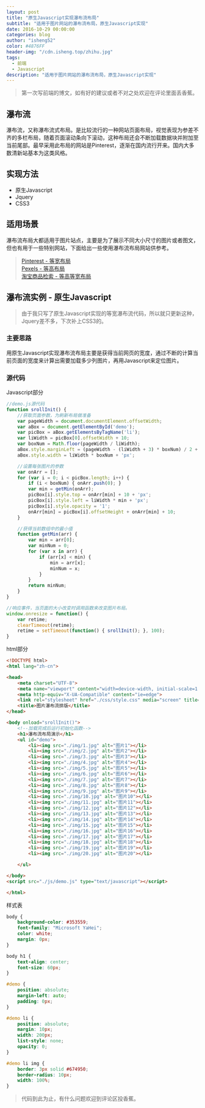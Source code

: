 ```yaml
---
layout: post
title: "原生Javascript实现瀑布流布局"
subtitle: "适用于图片网站的瀑布流布局，原生Javascript实现"
date: 2016-10-29 00:00:00
categories: blog
author: "isheng52"
color: #4876FF
header-img: "/cdn.isheng.top/zhihu.jpg"
tags:
  - 前端
  - Javascript
description: "适用于图片网站的瀑布流布局，原生Javascript实现"
---
```


> 第一次写前端的博文，如有好的建议或者不对之处欢迎在评论里面丢香蕉。

## 瀑布流
瀑布流，又称瀑布流式布局。是比较流行的一种网站页面布局，视觉表现为参差不齐的多栏布局，随着页面滚动条向下滚动，这种布局还会不断加载数据块并附加至当前尾部。最早采用此布局的网站是Pinterest，逐渐在国内流行开来。国内大多数清新站基本为这类风格。

## 实现方法
* 原生Javascript
* Jquery
* CSS3

## 适用场景
瀑布流布局大都适用于图片站点，主要是为了展示不同大小尺寸的图片或者图文，但也有用于一些特别网站，下面给出一些使用瀑布流布局网站供参考。

> [Pinterest - 等宽布局](https://www.pinterest.com/)  
> [Pexels - 等高布局](https://www.pexels.com/?s=)  
> [淘宝商品检索 - 等高等宽布局](https://s.taobao.com/search?q=%E5%A2%99%E7%BA%B8)

## 瀑布流实例 - 原生Javascript

> 由于我只写了原生Javascript实现的等宽瀑布流代码，所以就只更新这种，Jquery差不多，下次补上CSS3的。


### 主要思路

用原生Javascript实现瀑布流布局主要是获得当前网页的宽度，通过不断的计算当前页面的宽度来计算出需要加载多少列图片，再用Javascript来定位图片。

### 源代码

Javascript部分

```javascript
//demo.js源代码
function srollInit() {
    //获取页面参数，为刷新布局做准备
    var pageWidth = document.documentElement.offsetWidth;
    var aBox = document.getElementById('demo');
    var picBox = aBox.getElementsByTagName('li');
    var liWidth = picBox[0].offsetWidth + 10;
    var boxNum = Math.floor(pageWidth / liWidth);
    aBox.style.marginLeft = (pageWidth - (liWidth + 3) * boxNum) / 2 + 'px';
    aBox.style.width = liWidth * boxNum + 'px';

    //设置每张图片的参数
    var onArr = [];
    for (var i = 0; i < picBox.length; i++) {
        if (i < boxNum) { onArr.push(0); }
        var min = getMin(onArr);
        picBox[i].style.top = onArr[min] + 10 + 'px';
        picBox[i].style.left = liWidth * min + 'px';
        picBox[i].style.opacity = '1';
        onArr[min] = picBox[i].offsetHeight + onArr[min] + 10;
    }

    //获得当前数组中的最小值
    function getMin(arr) {
        var min = arr[0];
        var minNum = 0;
        for (var x in arr) {
            if (arr[x] < min) {
                min = arr[x];
                minNum = x;
            }
        }
        return minNum;
    }
}

//响应事件，当页面的大小改变时调用函数来改变图片布局。
window.onresize = function() {
    var retime;
    clearTimeout(retime);
    retime = setTimeout(function() { srollInit(); }, 100);
}
```

html部分

```html
<!DOCTYPE html>
<html lang="zh-cn">

<head>
    <meta charset="UTF-8">
    <meta name="viewport" content="width=device-width, initial-scale=1.0">
    <meta http-equiv="X-UA-Compatible" content="ie=edge">
    <link rel="stylesheet" href="./css/style.css" media="screen" title="no title">
    <title>图片瀑布流排版</title>
</head>

<body onload="srollInit()">
    <!--加载完成后运行初始化函数-->
    <h1>瀑布流布局演示</h1>
    <ul id="demo">
        <li><img src="./img/1.jpg" alt="图片1"></li>
        <li><img src="./img/2.jpg" alt="图片2"></li>
        <li><img src="./img/3.jpg" alt="图片3"></li>
        <li><img src="./img/4.jpg" alt="图片4"></li>
        <li><img src="./img/5.jpg" alt="图片5"></li>
        <li><img src="./img/6.jpg" alt="图片6"></li>
        <li><img src="./img/7.jpg" alt="图片7"></li>
        <li><img src="./img/8.jpg" alt="图片8"></li>
        <li><img src="./img/9.jpg" alt="图片9"></li>
        <li><img src="./img/10.jpg" alt="图片10"></li>
        <li><img src="./img/11.jpg" alt="图片11"></li>
        <li><img src="./img/12.jpg" alt="图片12"></li>
        <li><img src="./img/13.jpg" alt="图片13"></li>
        <li><img src="./img/14.jpg" alt="图片14"></li>
        <li><img src="./img/15.jpg" alt="图片15"></li>
        <li><img src="./img/16.jpg" alt="图片16"></li>
        <li><img src="./img/17.jpg" alt="图片17"></li>
        <li><img src="./img/18.jpg" alt="图片18"></li>
        <li><img src="./img/19.jpg" alt="图片19"></li>
        <li><img src="./img/20.jpg" alt="图片20"></li>

    </ul>

</body>
<script src="./js/demo.js" type="text/javascript"></script>

</html>
```

样式表

```css
body {
    background-color: #353559;
    font-family: "Microsoft YaHei";
    color: white;
    margin: 0px;
}

body h1 {
    text-align: center;
    font-size: 60px;
}

#demo {
    position: absolute;
    margin-left: auto;
    padding: 0px;
}

#demo li {
    position: absolute;
    margin: 10px;
    width: 200px;
    list-style: none;
    opacity: 0;
}

#demo li img {
    border: 3px solid #674950;
    border-radius: 10px;
    width: 100%;
}
```

> 代码到此为止，有什么问题欢迎到评论区投香蕉。